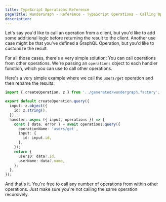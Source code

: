 ```yaml
---
title: TypeScript Operations Reference
pageTitle: WunderGraph - Reference - TypeScript Operations - Calling Operations from Operations
description:
---
```


Let's say you'd like to call an operation from a client, but you'd like to add some additional logic before returning the result to the client.
Another use case might be that you've defined a GraphQL Operation, but you'd like to customize the result.

For all those cases, there's a very simple solution: You can call operations from other operations.
We're passing an `operations` object to each handler function, which you can use to call other operations.

Here's a very simple example where we call the `users/get` operation and then rename the results:

```typescript
import { createOperation, z } from '../generated/wundergraph.factory';

export default createOperation.query({
  input: z.object({
    id: z.string(),
  }),
  handler: async ({ input, operations }) => {
    const { data, error } = await operations.query({
      operationName: 'users/get',
      input: {
        id: input.id,
      },
    });
    return {
      userID: data?.id,
      userName: data?.name,
    };
  },
});
```

And that's it. You're free to call any number of operations from within other operations.
Just make sure you're not calling the same operation recursively.
